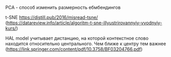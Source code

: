 PCA - способ изменить размерность ебмбендингов


t-SNE https://distill.pub/2016/misread-tsne/  (https://datareview.info/article/algoritm-t-sne-illyustrirovannyiy-vvodnyiy-kurs/)


HAL model учитывает дистанцию, на которой контекстное слово находится относительно центрального. Чем ближе к центру тем важнее (https://link.springer.com/content/pdf/10.3758/BF03204766.pdf)
